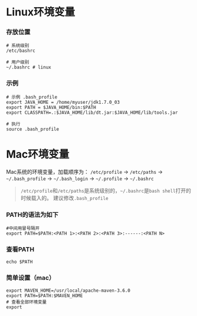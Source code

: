 # Linux环境变量
### 存放位置
```
# 系统级别
/etc/bashrc

# 用户级别
~/.bashrc # linux
```

### 示例
```
# 示例 .bash_profile
export JAVA_HOME = /home/myuser/jdk1.7.0_03
export PATH = $JAVA_HOME/bin:$PATH
export CLASSPATH=.:$JAVA_HOME/lib/dt.jar:$JAVA_HOME/lib/tools.jar

# 执行
source .bash_profile
```

# Mac环境变量
Mac系统的环境变量，加载顺序为：
`/etc/profile` -> `/etc/paths` ->  `~/.bash_profile` -> `~/.bash_login` -> `~/.profile` -> `~/.bashrc`
> `/etc/profile`和`/etc/paths`是系统级别的，`~/.bashrc`是`bash shell`打开的时候载入的。
> 建议修改`.bash_profile`

### PATH的语法为如下
```shell
#中间用冒号隔开
export PATH=$PATH:<PATH 1>:<PATH 2>:<PATH 3>:------:<PATH N>
```
### 查看PATH
```shell
echo $PATH
```
### 简单设置（mac）
```
export MAVEN_HOME=/usr/local/apache-maven-3.6.0
export PATH=$PATH:$MAVEN_HOME
# 查看全部环境变量
export
```

